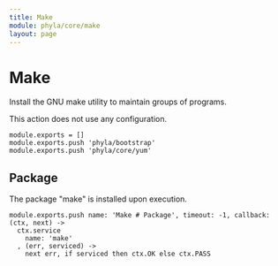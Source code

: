 ```yaml
---
title: Make
module: phyla/core/make
layout: page
---
```


# Make

Install the GNU make utility to maintain groups of programs.

This action does not use any configuration.

    module.exports = []
    module.exports.push 'phyla/bootstrap'
    module.exports.push 'phyla/core/yum'

## Package

The package "make" is installed upon execution.

    module.exports.push name: 'Make # Package', timeout: -1, callback: (ctx, next) ->
      ctx.service
        name: 'make'
      , (err, serviced) ->
        next err, if serviced then ctx.OK else ctx.PASS

